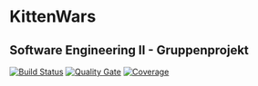 # KittenWars

## Software Engineering II - Gruppenprojekt

[![Build Status](https://travis-ci.org/Fareroo7/Software-Engineering-II-Gruppenprojekt.svg?branch=master)](https://travis-ci.org/Fareroo7/Software-Engineering-II-Gruppenprojekt) [![Quality Gate](https://sonarcloud.io/api/project_badges/measure?project=at.uni.kittenwars&metric=alert_status)](https://sonarcloud.io/dashboard?id=at.uni.kittenwars) [![Coverage](https://sonarcloud.io/api/project_badges/measure?project=at.uni.kittenwars&metric=coverage)](https://sonarcloud.io/dashboard?id=at.uni.kittenwars)

